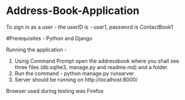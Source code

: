 ﻿# Address-Book-Application
To sign in as a user - the userID is - user1,
password is ContactBook1

#Prerequisites - Python and Django

Running the application - 
1. Using Command Prompt open the addressbook where you shall see three files (db.sqlite3, manage.py and readme.md) and a folder.
2. Run the command - python manage.py runserver
3. Server should be running on http://localhost:8000/

Browser used during testing was Firefox
